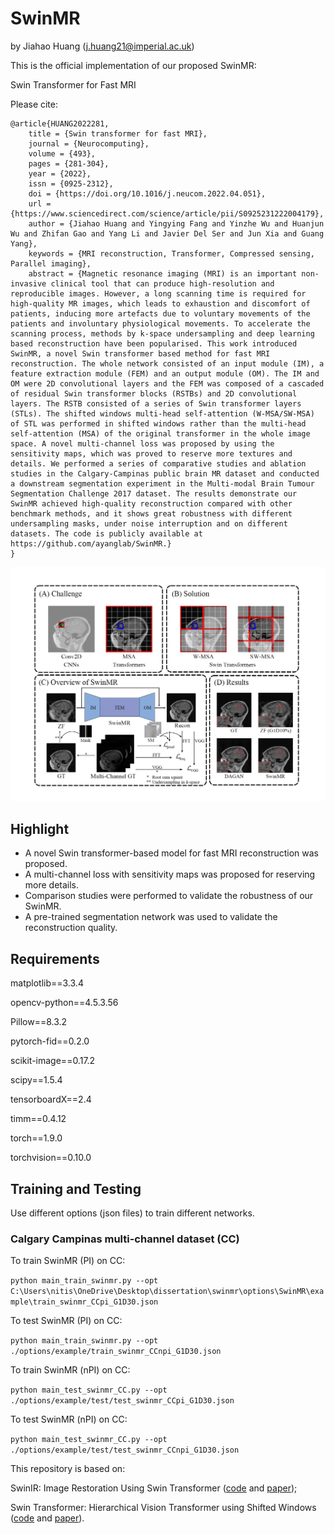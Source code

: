 # SwinMR

by Jiahao Huang (j.huang21@imperial.ac.uk)

This is the official implementation of our proposed SwinMR:

Swin Transformer for Fast MRI

Please cite:

```
@article{HUANG2022281,
    title = {Swin transformer for fast MRI},
    journal = {Neurocomputing},
    volume = {493},
    pages = {281-304},
    year = {2022},
    issn = {0925-2312},
    doi = {https://doi.org/10.1016/j.neucom.2022.04.051},
    url = {https://www.sciencedirect.com/science/article/pii/S0925231222004179},
    author = {Jiahao Huang and Yingying Fang and Yinzhe Wu and Huanjun Wu and Zhifan Gao and Yang Li and Javier Del Ser and Jun Xia and Guang Yang},
    keywords = {MRI reconstruction, Transformer, Compressed sensing, Parallel imaging},
    abstract = {Magnetic resonance imaging (MRI) is an important non-invasive clinical tool that can produce high-resolution and reproducible images. However, a long scanning time is required for high-quality MR images, which leads to exhaustion and discomfort of patients, inducing more artefacts due to voluntary movements of the patients and involuntary physiological movements. To accelerate the scanning process, methods by k-space undersampling and deep learning based reconstruction have been popularised. This work introduced SwinMR, a novel Swin transformer based method for fast MRI reconstruction. The whole network consisted of an input module (IM), a feature extraction module (FEM) and an output module (OM). The IM and OM were 2D convolutional layers and the FEM was composed of a cascaded of residual Swin transformer blocks (RSTBs) and 2D convolutional layers. The RSTB consisted of a series of Swin transformer layers (STLs). The shifted windows multi-head self-attention (W-MSA/SW-MSA) of STL was performed in shifted windows rather than the multi-head self-attention (MSA) of the original transformer in the whole image space. A novel multi-channel loss was proposed by using the sensitivity maps, which was proved to reserve more textures and details. We performed a series of comparative studies and ablation studies in the Calgary-Campinas public brain MR dataset and conducted a downstream segmentation experiment in the Multi-modal Brain Tumour Segmentation Challenge 2017 dataset. The results demonstrate our SwinMR achieved high-quality reconstruction compared with other benchmark methods, and it shows great robustness with different undersampling masks, under noise interruption and on different datasets. The code is publicly available at https://github.com/ayanglab/SwinMR.}
}

```

![Overview_of_SwinMR](./tmp/files/SwinMR.png)


## Highlight

- A novel Swin transformer-based model for fast MRI reconstruction was proposed.
- A multi-channel loss with sensitivity maps was proposed for reserving more details.
- Comparison studies were performed to validate the robustness of our SwinMR.
- A pre-trained segmentation network was used to validate the reconstruction quality.

## Requirements

matplotlib==3.3.4

opencv-python==4.5.3.56

Pillow==8.3.2

pytorch-fid==0.2.0

scikit-image==0.17.2

scipy==1.5.4

tensorboardX==2.4

timm==0.4.12

torch==1.9.0

torchvision==0.10.0

## Training and Testing
Use different options (json files) to train different networks.

### Calgary Campinas multi-channel dataset (CC) 

To train SwinMR (PI) on CC:

`python main_train_swinmr.py --opt C:\Users\nitis\OneDrive\Desktop\dissertation\swinmr\options\SwinMR\example\train_swinmr_CCpi_G1D30.json`

To test SwinMR (PI) on CC:

`python main_train_swinmr.py --opt ./options/example/train_swinmr_CCnpi_G1D30.json`

To train SwinMR (nPI) on CC:

`python main_test_swinmr_CC.py --opt ./options/example/test/test_swinmr_CCpi_G1D30.json`

To test SwinMR (nPI) on CC:

`python main_test_swinmr_CC.py --opt ./options/example/test/test_swinmr_CCnpi_G1D30.json`


This repository is based on:

SwinIR: Image Restoration Using Swin Transformer 
([code](https://github.com/JingyunLiang/SwinIR) and [paper](https://openaccess.thecvf.com/content/ICCV2021W/AIM/html/Liang_SwinIR_Image_Restoration_Using_Swin_Transformer_ICCVW_2021_paper.html));


Swin Transformer: Hierarchical Vision Transformer using Shifted Windows
([code](https://github.com/microsoft/Swin-Transformer) and [paper](https://openaccess.thecvf.com/content/ICCV2021/html/Liu_Swin_Transformer_Hierarchical_Vision_Transformer_Using_Shifted_Windows_ICCV_2021_paper.html)).

